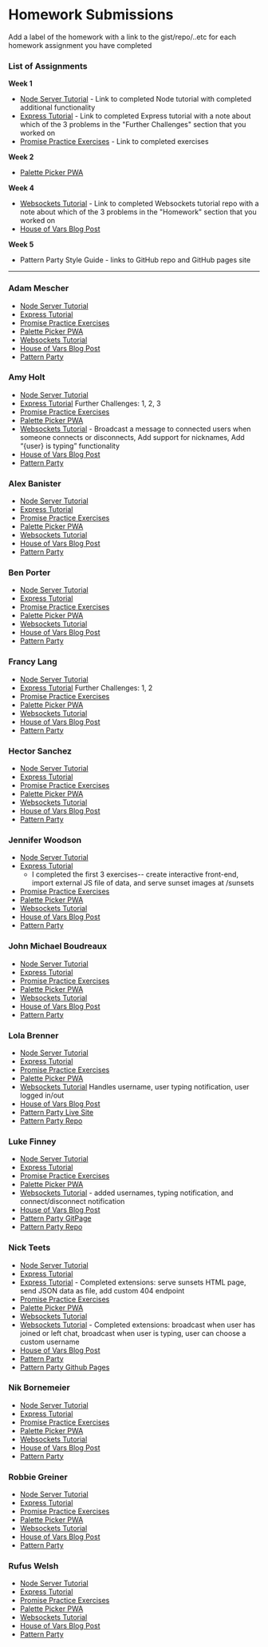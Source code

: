 # Homework Submissions

Add a label of the homework with a link to the gist/repo/..etc for each homework assignment you have completed

### List of Assignments

**Week 1**

* [Node Server Tutorial](http://frontend.turing.io/lessons/module-4/node-prework.html) - Link to completed Node tutorial with completed additional functionality
* [Express Tutorial](https://medium.com/@jaeger.rob/introduction-to-nodes-express-js-db5617047150) - Link to completed Express tutorial with a note about which of the 3 problems in the "Further Challenges" section that you worked on
* [Promise Practice Exercises](https://gist.github.com/robbiejaeger/dc8f55c1f9462741090862f736b82cab) - Link to completed exercises

**Week 2**

* [Palette Picker PWA]()

**Week 4**

* [Websockets Tutorial](https://socket.io/get-started/chat/) - Link to completed Websockets tutorial repo with a note about which of the 3 problems in the "Homework" section that you worked on
* [House of Vars Blog Post]()

**Week 5**

* Pattern Party Style Guide - links to GitHub repo and GitHub pages site

---

### Adam Mescher

* [Node Server Tutorial](https://github.com/AdamMescher/introduction-to-node.js)
* [Express Tutorial](https://github.com/AdamMescher/intro-to-express-js)
* [Promise Practice Exercises](https://github.com/AdamMescher/promises-practice)
* [Palette Picker PWA]()
* [Websockets Tutorial]()
* [House of Vars Blog Post](https://medium.com/@admescher/the-journey-of-a-thousand-commas-begins-with-a-single-commit-8b170b7a48c0)
* [Pattern Party]()

### Amy Holt

* [Node Server Tutorial](https://gist.github.com/ameseee/76ee39985995218f68917604bef92999)
* [Express Tutorial](https://github.com/ameseee/m4-express-prework) Further Challenges: 1, 2, 3
* [Promise Practice Exercises](https://repl.it/@ameseee/m4-promises-prework)
* [Palette Picker PWA](https://holt-palette-picker.herokuapp.com/)
* [Websockets Tutorial](https://github.com/ameseee/socket-chat) - Broadcast a message to connected users when someone connects or disconnects, Add support for nicknames, Add “{user} is typing” functionality
* [House of Vars Blog Post](https://medium.com/@ameseholt/how-i-stumbled-upon-microservice-architecture-2051d136dc2d)
* [Pattern Party]()

### Alex Banister

* [Node Server Tutorial](https://github.com/alexbanister/node-server-prework)
* [Express Tutorial](https://github.com/alexbanister/express-server-prework) 
* [Promise Practice Exercises](https://gist.github.com/alexbanister/7139ea6895097b62e95ecd4e26b8a7ff)
* [Palette Picker PWA](https://ahb-palette-picker.herokuapp.com/)
* [Websockets Tutorial]()
* [House of Vars Blog Post]()
* [Pattern Party]()

### Ben Porter

* [Node Server Tutorial](https://github.com/bbp5280/node_tutorial/blob/master/server.js)
* [Express Tutorial](https://github.com/bbp5280/express_tutorial/tree/master/public)
* [Promise Practice Exercises](https://repl.it/@bbp5280/Promise-Practice)
* [Palette Picker PWA](https://palette-picker-bp.herokuapp.com/)
* [Websockets Tutorial]()
* [House of Vars Blog Post](https://medium.com/@bbp5280/diving-into-open-source-a-first-experience-40f945a52b7b)
* [Pattern Party]()

### Francy Lang

* [Node Server Tutorial](https://gist.github.com/francylang/0a26460375ad3f50937aa6c1aee3c59e)
* [Express Tutorial](https://github.com/francylang/express-tutorial) Further Challenges: 1, 2
* [Promise Practice Exercises](https://repl.it/@francylang/promises)
* [Palette Picker PWA](https://lang-palette-picker.herokuapp.com/)
* [Websockets Tutorial](https://github.com/francylang/websockets)
* [House of Vars Blog Post](https://medium.com/@francy.lang/first-timer-1f77d51b9420)
* [Pattern Party]()

### Hector Sanchez

* [Node Server Tutorial]()
* [Express Tutorial]()
* [Promise Practice Exercises]()
* [Palette Picker PWA](https://hs-palette-picker-12-1-17.herokuapp.com/)
* [Websockets Tutorial]()
* [House of Vars Blog Post]()
* [Pattern Party]()

### Jennifer Woodson

* [Node Server Tutorial](https://github.com/jenPlusPlus/m4-prework-node)
* [Express Tutorial](https://github.com/jenPlusPlus/m4-prework-express)
  * I completed the first 3 exercises-- create interactive front-end, import external JS file of data, and serve sunset images at /sunsets
* [Promise Practice Exercises](https://github.com/jenPlusPlus/m4-prework-promises)
* [Palette Picker PWA](https://jen-woodson-palette-picker.herokuapp.com/)
* [Websockets Tutorial]()
* [House of Vars Blog Post](https://medium.com/@jenwoodson/git-shit-my-first-open-source-contribution-a5b6c0b10bb1)
* [Pattern Party](https://jenplusplus.github.io/pattrn-party/)

### John Michael Boudreaux

* [Node Server Tutorial](https://github.com/johnmboudreaux/mod4-homework)
* [Express Tutorial](https://github.com/johnmboudreaux/mod4-express-server)
* [Promise Practice Exercises]()
* [Palette Picker PWA](https://jm-palette-picker.herokuapp.com/)
* [Websockets Tutorial](https://github.com/johnmboudreaux/Web-Sockets)
* [House of Vars Blog Post](https://medium.com/@jhnbdrx/my-first-open-source-contribution-88239a59653e)
* [Pattern Party]()

### Lola Brenner

* [Node Server Tutorial](https://github.com/lolakoala/mod4-prework-node-server)
* [Express Tutorial](https://github.com/lolakoala/mod4-prework-express-server)
* [Promise Practice Exercises](https://repl.it/@lolakoala/PromisesPractice)
* [Palette Picker PWA](https://lolas-palette-picker.herokuapp.com/)
* [Websockets Tutorial](https://github.com/lolakoala/websockets) Handles username, user typing notification, user logged in/out
* [House of Vars Blog Post](https://medium.com/@lolabrennerdev/contributing-to-open-source-as-a-coding-bootcamp-student-18fb9d96d254)
* [Pattern Party Live Site](https://lolakoala.github.io/pattern-party/)
* [Pattern Party Repo](https://github.com/lolakoala/pattern-party)

### Luke Finney

* [Node Server Tutorial](https://gist.github.com/lfinney/ff01516858c69504c7f6d325f1186f0d)
* [Express Tutorial](https://github.com/lfinney/express-tutorial)
* [Promise Practice Exercises](https://repl.it/@lwfinney/Promise-Practice)
* [Palette Picker PWA](https://palette-picker-lfinney.herokuapp.com/)
* [Websockets Tutorial](https://github.com/lfinney/websockets-tutorial) - added usernames, typing notification, and connect/disconnect notification
* [House of Vars Blog Post](https://medium.com/@lucas.w.finney/adventures-in-open-source-dbca350527c2)
* [Pattern Party GitPage](https://lfinney.github.io/pattrn-picker/)
* [Pattern Party Repo](https://github.com/lfinney/pattrn-picker)

### Nick Teets

* [Node Server Tutorial](https://github.com/nicktu12/node-express-tutorials/blob/master/messages/server.js)
* [Express Tutorial](https://github.com/nicktu12/node-express-tutorials/blob/master/express-tutorial/server.js)
* [Express Tutorial](https://github.com/nicktu12/node-express-tutorials/blob/master/express-tutorial/server.js) - Completed extensions: serve sunsets HTML page, send JSON data as file, add custom 404 endpoint
* [Promise Practice Exercises](https://repl.it/@nicktu12/Promises-Practice-Exercises)
* [Palette Picker PWA](https://nt-palettepicker-171201.herokuapp.com/)
* [Websockets Tutorial](https://github.com/nicktu12/web-sockets-practice)
* [Websockets Tutorial](https://github.com/nicktu12/web-sockets-practice) - Completed extensions: broadcast when user has joined or left chat, broadcast when user is typing, user can choose a custom username
* [House of Vars Blog Post](https://medium.com/@nickteets/an-open-source-adventure-34a1b747fe6e)
* [Pattern Party](https://github.com/nicktu12/pattern-party)
* [Pattern Party Github Pages](https://nicktu12.github.io/pattern-party/)

### Nik Bornemeier

* [Node Server Tutorial](https://github.com/NikBorn/mod4-prework-node-server)
* [Express Tutorial](https://github.com/NikBorn/mod4-prework-express-server)
* [Promise Practice Exercises](https://gist.github.com/NikBorn/5d7e5e6409a8852de4b38ae8baa75c17)
* [Palette Picker PWA](https://github.com/NikBorn/mod4-Palette-Picker/pull/28)
* [Websockets Tutorial]()
* [House of Vars Blog Post](https://medium.com/@nikbornemeier/code-jumping-contributing-to-an-open-source-project-without-a-parachute-bd7461626d6d)
* [Pattern Party](https://github.com/NikBorn/Pattrn-Party)

### Robbie Greiner

* [Node Server Tutorial](https://github.com/robbiegreiner/NodeJS-Prework)
* [Express Tutorial](https://github.com/robbiegreiner/express-tutorial)
* [Promise Practice Exercises](https://repl.it/@rg25/promise-practice)
* [Palette Picker PWA](https://robbie-greiner-palette-picker.herokuapp.com/)
* [Websockets Tutorial]()
* [House of Vars Blog Post](https://robbiethedeveloper.wordpress.com/)
* [Pattern Party]()

### Rufus Welsh

* [Node Server Tutorial]()
* [Express Tutorial]()
* [Promise Practice Exercises]()
* [Palette Picker PWA]()
* [Websockets Tutorial]()
* [House of Vars Blog Post]()
* [Pattern Party]()
